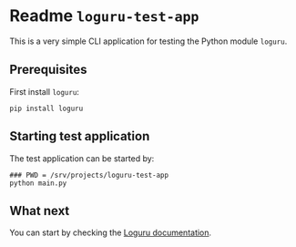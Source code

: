 # Readme `loguru-test-app`

This is a very simple CLI application for testing the Python module `loguru`.

## Prerequisites

First install `loguru`:

```shell
pip install loguru
```

## Starting test application

The test application can be started by:

```shell
### PWD = /srv/projects/loguru-test-app
python main.py
```

## What next

You can start by checking the [Loguru documentation](https://github.com/Delgan/loguru).
